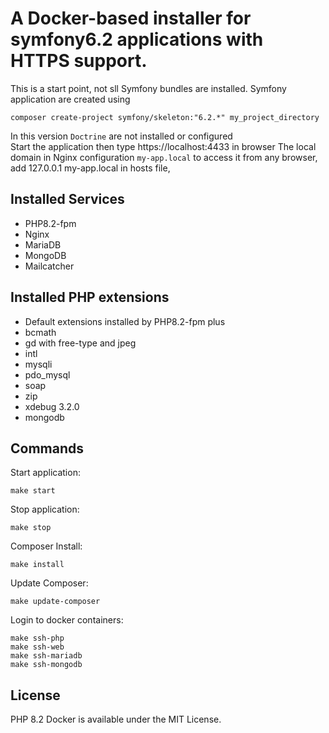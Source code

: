 # A Docker-based installer for symfony6.2 applications with HTTPS support.

This is a start point, not sll Symfony bundles are installed.
Symfony application are created using 
```console
composer create-project symfony/skeleton:"6.2.*" my_project_directory
```
In this version `Doctrine` are not installed or configured   
Start the application then type https://localhost:4433 in browser
The local domain in Nginx configuration `my-app.local` to access it from any browser, add 127.0.0.1 my-app.local in hosts file, 

## Installed Services
- PHP8.2-fpm
- Nginx
- MariaDB 
- MongoDB
- Mailcatcher

## Installed PHP extensions
- Default extensions installed by PHP8.2-fpm plus
- bcmath
- gd with free-type and jpeg
- intl
- mysqli
- pdo_mysql
- soap
- zip
- xdebug 3.2.0
- mongodb

## Commands

Start application:   
```console
make start
```

Stop application:
```console
make stop
```

Composer Install:
```console
make install
```

Update Composer:      
```console
make update-composer
```

Login to docker containers:   
```console
make ssh-php
make ssh-web
make ssh-mariadb
make ssh-mongodb
```
## License
PHP 8.2 Docker is available under the MIT License.

